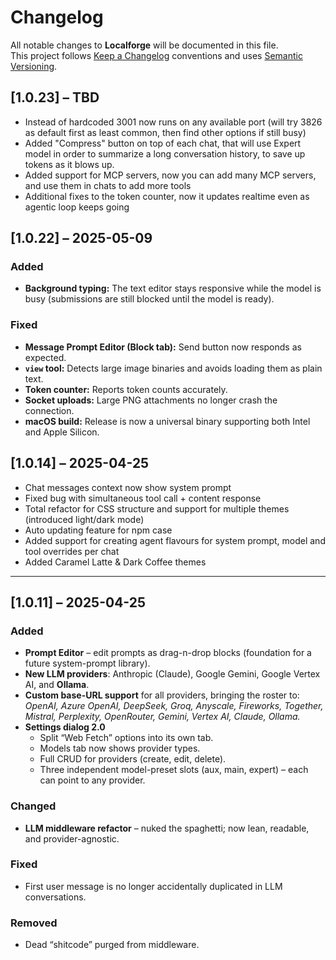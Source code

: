 # Changelog
All notable changes to **Localforge** will be documented in this file.  
This project follows [Keep a Changelog](https://keepachangelog.com/en/1.1.0/) conventions and uses [Semantic Versioning](https://semver.org/).


## [1.0.23] – TBD

* Instead of hardcoded 3001 now runs on any available port (will try 3826 as default first as least common, then find other options if still busy)
* Added "Compress" button on top of each chat, that will use Expert model in order to summarize a long conversation history, to save up tokens as it blows up.
* Added support for MCP servers, now you can add many MCP servers, and use them in chats to add more tools
* Additional fixes to the token counter, now it updates realtime even as agentic loop keeps going

## [1.0.22] – 2025-05-09

### Added
- **Background typing:** The text editor stays responsive while the model is busy (submissions are still blocked until the model is ready).

### Fixed
- **Message Prompt Editor (Block tab):** Send button now responds as expected.
- **`view` tool:** Detects large image binaries and avoids loading them as plain text.
- **Token counter:** Reports token counts accurately.
- **Socket uploads:** Large PNG attachments no longer crash the connection.
- **macOS build:** Release is now a universal binary supporting both Intel and Apple Silicon.


## [1.0.14] – 2025-04-25
* Chat messages context now show system prompt
* Fixed bug with simultaneous tool call + content response
* Total refactor for CSS structure and support for multiple themes (introduced light/dark mode)
* Auto updating feature for npm case
* Added support for creating agent flavours for system prompt, model and tool overrides per chat
* Added Caramel Latte & Dark Coffee themes

---

## [1.0.11] – 2025-04-25
### Added
- **Prompt Editor** – edit prompts as drag-n-drop blocks (foundation for a future system-prompt library).
- **New LLM providers**: Anthropic (Claude), Google Gemini, Google Vertex AI, and **Ollama**.
- **Custom base-URL support** for all providers, bringing the roster to:  
  *OpenAI, Azure OpenAI, DeepSeek, Groq, Anyscale, Fireworks, Together, Mistral, Perplexity, OpenRouter, Gemini, Vertex AI, Claude, Ollama.*
- **Settings dialog 2.0**
    - Split “Web Fetch” options into its own tab.
    - Models tab now shows provider types.
    - Full CRUD for providers (create, edit, delete).
    - Three independent model-preset slots (aux, main, expert) – each can point to any provider.

### Changed
- **LLM middleware refactor** – nuked the spaghetti; now lean, readable, and provider-agnostic.

### Fixed
- First user message is no longer accidentally duplicated in LLM conversations.

### Removed
- Dead “shitcode” purged from middleware.
